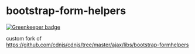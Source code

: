 # bootstrap-form-helpers

[![Greenkeeper badge](https://badges.greenkeeper.io/uniibu/bootstrap-form-helpers.svg)](https://greenkeeper.io/)

custom fork of https://github.com/cdnjs/cdnjs/tree/master/ajax/libs/bootstrap-formhelpers
